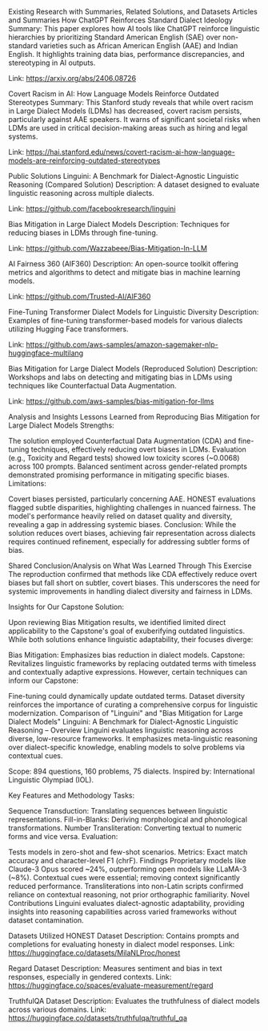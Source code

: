 Existing Research with Summaries, Related Solutions, and Datasets
Articles and Summaries
How ChatGPT Reinforces Standard Dialect Ideology
Summary:
This paper explores how AI tools like ChatGPT reinforce linguistic hierarchies by prioritizing Standard American English (SAE) over non-standard varieties such as African American English (AAE) and Indian English. It highlights training data bias, performance discrepancies, and stereotyping in AI outputs.

Link: https://arxiv.org/abs/2406.08726

Covert Racism in AI: How Language Models Reinforce Outdated Stereotypes
Summary:
This Stanford study reveals that while overt racism in Large Dialect Models (LDMs) has decreased, covert racism persists, particularly against AAE speakers. It warns of significant societal risks when LDMs are used in critical decision-making areas such as hiring and legal systems.

Link: https://hai.stanford.edu/news/covert-racism-ai-how-language-models-are-reinforcing-outdated-stereotypes

Public Solutions
Linguini: A Benchmark for Dialect-Agnostic Linguistic Reasoning (Compared Solution)
Description:
A dataset designed to evaluate linguistic reasoning across multiple dialects.

Link: https://github.com/facebookresearch/linguini

Bias Mitigation in Large Dialect Models
Description:
Techniques for reducing biases in LDMs through fine-tuning.

Link: https://github.com/Wazzabeee/Bias-Mitigation-In-LLM

AI Fairness 360 (AIF360)
Description:
An open-source toolkit offering metrics and algorithms to detect and mitigate bias in machine learning models.

Link: https://github.com/Trusted-AI/AIF360

Fine-Tuning Transformer Dialect Models for Linguistic Diversity
Description:
Examples of fine-tuning transformer-based models for various dialects utilizing Hugging Face transformers.

Link: https://github.com/aws-samples/amazon-sagemaker-nlp-huggingface-multilang

Bias Mitigation for Large Dialect Models (Reproduced Solution)
Description:
Workshops and labs on detecting and mitigating bias in LDMs using techniques like Counterfactual Data Augmentation.

Link: https://github.com/aws-samples/bias-mitigation-for-llms

Analysis and Insights
Lessons Learned from Reproducing Bias Mitigation for Large Dialect Models
Strengths:

The solution employed Counterfactual Data Augmentation (CDA) and fine-tuning techniques, effectively reducing overt biases in LDMs.
Evaluation (e.g., Toxicity and Regard tests) showed low toxicity scores (~0.0068) across 100 prompts.
Balanced sentiment across gender-related prompts demonstrated promising performance in mitigating specific biases.
Limitations:

Covert biases persisted, particularly concerning AAE. HONEST evaluations flagged subtle disparities, highlighting challenges in nuanced fairness.
The model's performance heavily relied on dataset quality and diversity, revealing a gap in addressing systemic biases.
Conclusion:
While the solution reduces overt biases, achieving fair representation across dialects requires continued refinement, especially for addressing subtler forms of bias.

Shared Conclusion/Analysis on What Was Learned Through This Exercise
The reproduction confirmed that methods like CDA effectively reduce overt biases but fall short on subtler, covert biases. This underscores the need for systemic improvements in handling dialect diversity and fairness in LDMs.

Insights for Our Capstone Solution:

Upon reviewing Bias Mitigation results, we identified limited direct applicability to the Capstone's goal of exuberifying outdated linguistics. While both solutions enhance linguistic adaptability, their focuses diverge:

Bias Mitigation: Emphasizes bias reduction in dialect models.
Capstone: Revitalizes linguistic frameworks by replacing outdated terms with timeless and contextually adaptive expressions.
However, certain techniques can inform our Capstone:

Fine-tuning could dynamically update outdated terms.
Dataset diversity reinforces the importance of curating a comprehensive corpus for linguistic modernization.
Comparison of "Linguini" and "Bias Mitigation for Large Dialect Models"
Linguini: A Benchmark for Dialect-Agnostic Linguistic Reasoning – Overview
Linguini evaluates linguistic reasoning across diverse, low-resource frameworks. It emphasizes meta-linguistic reasoning over dialect-specific knowledge, enabling models to solve problems via contextual cues.

Scope: 894 questions, 160 problems, 75 dialects.
Inspired by: International Linguistic Olympiad (IOL).

Key Features and Methodology
Tasks:

Sequence Transduction: Translating sequences between linguistic representations.
Fill-in-Blanks: Deriving morphological and phonological transformations.
Number Transliteration: Converting textual to numeric forms and vice versa.
Evaluation:

Tests models in zero-shot and few-shot scenarios.
Metrics: Exact match accuracy and character-level F1 (chrF).
Findings
Proprietary models like Claude-3 Opus scored ~24%, outperforming open models like LLaMA-3 (~8%).
Contextual cues were essential; removing context significantly reduced performance.
Transliterations into non-Latin scripts confirmed reliance on contextual reasoning, not prior orthographic familiarity.
Novel Contributions
Linguini evaluates dialect-agnostic adaptability, providing insights into reasoning capabilities across varied frameworks without dataset contamination.

Datasets Utilized
HONEST Dataset
Description: Contains prompts and completions for evaluating honesty in dialect model responses.
Link: https://huggingface.co/datasets/MilaNLProc/honest

Regard Dataset
Description: Measures sentiment and bias in text responses, especially in gendered contexts.
Link: https://huggingface.co/spaces/evaluate-measurement/regard

TruthfulQA Dataset
Description: Evaluates the truthfulness of dialect models across various domains.
Link: https://huggingface.co/datasets/truthfulqa/truthful_qa
